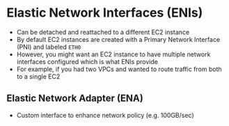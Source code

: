 # Elastic Network Interfaces (ENIs)

- Can be detached and reattached to a different EC2 instance
- By default EC2 instances are created with a Primary Network Interface (PNI) and labeled `ETH0`
- However, you might want an EC2 instance to have multiple network interfaces configured which is what ENIs provide
- For example, if you had two VPCs and wanted to route traffic from both to a single EC2

## Elastic Network Adapter (ENA)

- Custom interface to enhance network policy (e.g. 100GB/sec)
